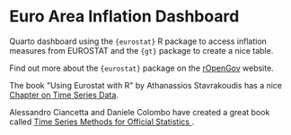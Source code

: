 # Euro Area Inflation Dashboard

<!-- badges: start -->
<!-- badges: end -->

Quarto dashboard using the `{eurostat}` R package to access inflation measures from EUROSTAT and the `{gt}` package to create a nice table.

Find out more about the `{eurostat}` package on the [rOpenGov](https://ropengov.github.io/eurostat/) website.

The book "Using Eurostat with R" by Athanassios Stavrakoudis has a nice [Chapter on Time Series Data](https://stavrakoudis.econ.uoi.gr/r-eurostat/time-series-data.html).

Alessandro Ciancetta and Daniele Colombo have created a great book called [Time Series Methods for Official Statistics
](https://aciancetta.github.io/Euorostat-EMOS-TimeSeries/). 